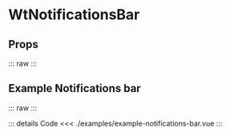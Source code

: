 <script setup>
import Docs from './wt-notifications-bar-docs.vue';
import ExampleNotificationsBar from './examples/example-notifications-bar.vue';
</script>

# WtNotificationsBar

## Props
::: raw
<Docs/>
:::

## Example Notifications bar
::: raw
<ExampleNotificationsBar/>
:::

::: details Code
<<< ./examples/example-notifications-bar.vue
:::
